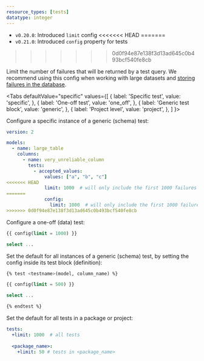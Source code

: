 ```yaml
---
resource_types: [tests]
datatype: integer
---
```


<Changelog>

* `v0.20.0`: Introduced `limit` config
<<<<<<< HEAD
=======
* `v0.21.0`: Introduced `config` property for tests
>>>>>>> 0d0f94e87e138f3d13ad645c0b493bcf540fe8cb

</Changelog>

Limit the number of failures that will be returned by a test query. We recommend using this config when working with large datasets and [storing failures in the database](store_failures).

<Tabs
  defaultValue="specific"
  values={[
    { label: 'Specific test', value: 'specific', },
    { label: 'One-off test', value: 'one_off', },
    { label: 'Generic test block', value: 'generic', },
    { label: 'Project level', value: 'project', },
  ]
}>

<TabItem value="specific">

Configure a specific instance of a generic (schema) test:

<File name='models/<filename>.yml'>

```yaml
version: 2

models:
  - name: large_table
    columns:
      - name: very_unreliable_column
        tests:
          - accepted_values:
              values: ["a", "b", "c"]
<<<<<<< HEAD
              limit: 1000  # will only include the first 1000 failures
=======
              config:
                limit: 1000  # will only include the first 1000 failures
>>>>>>> 0d0f94e87e138f3d13ad645c0b493bcf540fe8cb
```

</File>

</TabItem>

<TabItem value="one_off">

Configure a one-off (data) test:

<File name='tests/<filename>.sql'>

```sql
{{ config(limit = 1000) }}

select ...
```

</File>

</TabItem>

<TabItem value="generic">

Set the default for all instances of a generic (schema) test, by setting the config inside its test block (definition):

<File name='macros/<filename>.sql'>

```sql
{% test <testname>(model, column_name) %}

{{ config(limit = 500) }}

select ...

{% endtest %}
```

</File>

</TabItem>

<TabItem value="project">

Set the default for all tests in a package or project:

<File name='dbt_project.yml'>

```yaml
tests:
  +limit: 1000  # all tests
  
  <package_name>:
    +limit: 50 # tests in <package_name>
```

</File>

</TabItem>

</Tabs>
